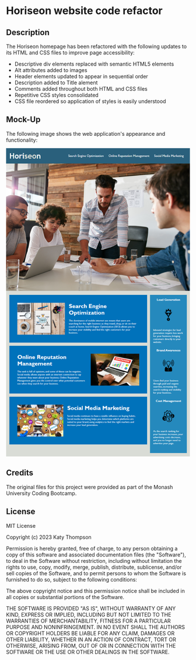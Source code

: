 # Horiseon website code refactor

## Description

The Horiseon homepage has been refactored with the following updates to its HTML and CSS files to improve page accessibility:

- Descriptive div elements replaced with semantic HTML5 elements
- Alt attributes added to images
- Header elements updated to appear in sequential order
- Description added to Title alement
- Comments added throughout both HTML and CSS files
- Repetitive CSS styles consolidated 
- CSS file reordered so application of styles is easily understood

## Mock-Up
The following image shows the web application's appearance and functionality:

![The Horiseon webpage includes a navigation bar, a header image, and cards with text and images at the bottom of the page.](./assets/01-html-css-git-homework-demo.png)

## Credits

The original files for this project were provided as part of the Monash University Coding Bootcamp. 

## License

MIT License

Copyright (c) 2023 Katy Thompson

Permission is hereby granted, free of charge, to any person obtaining a copy of this software and associated documentation files (the "Software"), to deal in the Software without restriction, including without limitation the rights to use, copy, modify, merge, publish, distribute, sublicense, and/or sell copies of the Software, and to permit persons to whom the Software is furnished to do so, subject to the following conditions:

The above copyright notice and this permission notice shall be included in all copies or substantial portions of the Software.

THE SOFTWARE IS PROVIDED "AS IS", WITHOUT WARRANTY OF ANY KIND, EXPRESS OR IMPLIED, INCLUDING BUT NOT LIMITED TO THE WARRANTIES OF MERCHANTABILITY, FITNESS FOR A PARTICULAR PURPOSE AND NONINFRINGEMENT. IN NO EVENT SHALL THE AUTHORS OR COPYRIGHT HOLDERS BE LIABLE FOR ANY CLAIM, DAMAGES OR OTHER LIABILITY, WHETHER IN AN ACTION OF CONTRACT, TORT OR OTHERWISE, ARISING FROM, OUT OF OR IN CONNECTION WITH THE SOFTWARE OR THE USE OR OTHER DEALINGS IN THE SOFTWARE.